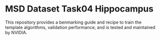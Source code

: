 # MSD Dataset Task04 Hippocampus

This repository provides a benmarking guide and recipe to train the template algorithms, validation performance, and is tested and maintained by NVIDIA.

